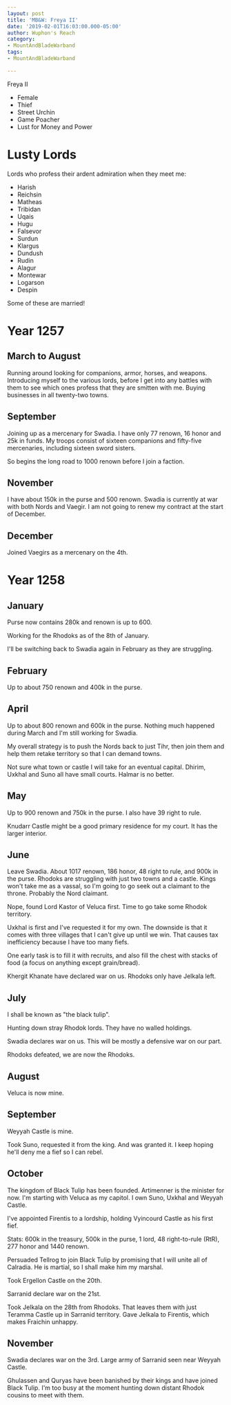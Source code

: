 ```yaml
---
layout: post
title: 'MB&W: Freya II'
date: '2019-02-01T16:03:00.000-05:00'
author: Wuphon's Reach
category:
- MountAndBladeWarband
tags:
- MountAndBladeWarband

---
```


Freya II

- Female
- Thief
- Street Urchin
- Game Poacher
- Lust for Money and Power

# Lusty Lords

Lords who profess their ardent admiration when they meet me:

- Harish
- Reichsin
- Matheas
- Tribidan
- Uqais
- Hugu
- Falsevor
- Surdun
- Klargus
- Dundush
- Rudin
- Alagur
- Montewar
- Logarson
- Despin

Some of these are married!

# Year 1257

## March to August

Running around looking for companions, armor, horses, and weapons.  Introducing myself to the various lords, before I get into any battles with them to see which ones profess that they are smitten with me.  Buying businesses in all twenty-two towns.

## September

Joining up as a mercenary for Swadia.  I have only 77 renown, 16 honor and 25k in funds.  My troops consist of sixteen companions and fifty-five mercenaries, including sixteen sword sisters.

So begins the long road to 1000 renown before I join a faction.

## November

I have about 150k in the purse and 500 renown.  Swadia is currently at war with both Nords and Vaegir.  I am not going to renew my contract at the start of December.

## December

Joined Vaegirs as a mercenary on the 4th.

# Year 1258

## January

Purse now contains 280k and renown is up to 600.

Working for the Rhodoks as of the 8th of January.

I'll be switching back to Swadia again in February as they are struggling.

## February

Up to about 750 renown and 400k in the purse.

## April

Up to about 800 renown and 600k in the purse.  Nothing much happened during March and I'm still working for Swadia.

My overall strategy is to push the Nords back to just Tihr, then join them and help them retake territory so that I can demand towns.

Not sure what town or castle I will take for an eventual capital.  Dhirim, Uxkhal and Suno all have small courts.  Halmar is no better.

## May 

Up to 900 renown and 750k in the purse.  I also have 39 right to rule.

Knudarr Castle might be a good primary residence for my court.  It has the larger interior.

## June

Leave Swadia.  About 1017 renown, 186 honor, 48 right to rule, and 900k in the purse.  Rhodoks are struggling with just two towns and a castle.  Kings won't take me as a vassal, so I'm going to go seek out a claimant to the throne.  Probably the Nord claimant.

Nope, found Lord Kastor of Veluca first.  Time to go take some Rhodok territory.

Uxkhal is first and I've requested it for my own.  The downside is that it comes with three villages that I can't give up until we win.  That causes tax inefficiency because I have too many fiefs.

One early task is to fill it with recruits, and also fill the chest with stacks of food (a focus on anything except grain/bread).

Khergit Khanate have declared war on us.  Rhodoks only have Jelkala left.

## July

I shall be known as "the black tulip".

Hunting down stray Rhodok lords.  They have no walled holdings.

Swadia declares war on us.  This will be mostly a defensive war on our part.

Rhodoks defeated, we are now the Rhodoks.

## August

Veluca is now mine.

## September

Weyyah Castle is mine.

Took Suno, requested it from the king.  And was granted it.  I keep hoping he'll deny me a fief so I can rebel.

## October

The kingdom of Black Tulip has been founded.  Artimenner is the minister for now.  I'm starting with Veluca as my capitol.  I own Suno, Uxkhal and Weyyah Castle.

I've appointed Firentis to a lordship, holding Vyincourd Castle as his first fief.  

Stats:  600k in the treasury, 500k in the purse, 1 lord, 48 right-to-rule (RtR), 277 honor and 1440 renown.

Persuaded Tellrog to join Black Tulip by promising that I will unite all of Calradia.  He is martial, so I shall make him my marshal.

Took Ergellon Castle on the 20th.

Sarranid declare war on the 21st.  

Took Jelkala on the 28th from Rhodoks.  That leaves them with just Teramma Castle up in Sarranid territory.  Gave Jelkala to Firentis, which makes Fraichin unhappy.

## November

Swadia declares war on the 3rd.  Large army of Sarranid seen near Weyyah Castle.

Ghulassen and Quryas have been banished by their kings and have joined Black Tulip.  I'm too busy at the moment hunting down distant Rhodok cousins to meet with them.



